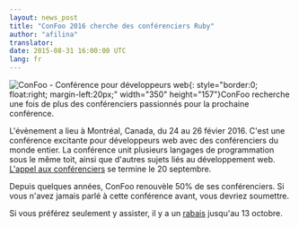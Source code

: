 ```yaml
---
layout: news_post
title: "ConFoo 2016 cherche des conférenciers Ruby"
author: "afilina"
translator:
date: 2015-08-31 16:00:00 UTC
lang: fr
---
```


![ConFoo - Conférence pour développeurs web](https://confoo.ca/images/content/confoo-master.jpg){: style="border:0; float:right; margin-left:20px;" width="350" height="157"}ConFoo recherche une fois de plus des conférenciers passionnés pour la prochaine conférence.

L'évènement a lieu à Montréal, Canada, du 24 au 26 févier 2016. C'est une conférence excitante pour développeurs web avec des conférenciers du monde entier. La conférence unit plusieurs langages de programmation sous le même toit, ainsi que d'autres sujets liés au développement web. [L'appel aux conférenciers][1] se termine le 20 septembre.

Depuis quelques années, ConFoo renouvèle 50% de ses conférenciers. Si vous n'avez jamais parlé à cette conférence avant, vous devriez soumettre.

Si vous préférez seulement y assister, il y a un [rabais][2] jusqu'au 13 octobre.

[1]: https://confoo.ca/fr/call-for-papers
[2]: https://confoo.ca/fr/register
